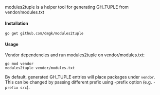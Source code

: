 modules2tuple is a helper tool for generating GH_TUPLE from vendor/modules.txt

#### Installation

    go get github.com/dmgk/modules2tuple

#### Usage

Vendor dependencies and run modules2tuple on vendor/modules.txt:

    go mod vendor
    modules2tuple vendor/modules.txt

By default, generated GH_TUPLE entries will place packages under `vendor`. This
can be changed by passing different prefix using -prefix option (e.g. `-prefix src`).
